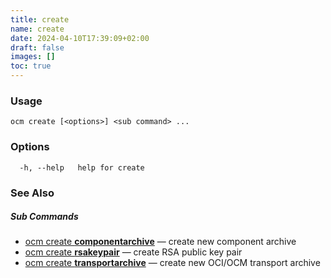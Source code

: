 ```yaml
---
title: create
name: create
date: 2024-04-10T17:39:09+02:00
draft: false
images: []
toc: true
---
```

### Usage

```
ocm create [<options>] <sub command> ...
```

### Options

```
  -h, --help   help for create
```

### See Also



##### Sub Commands

* [ocm create <b>componentarchive</b>](/docs/the-ocm-cli/cli-reference/create/create_componentarchive)	 &mdash; create new component archive
* [ocm create <b>rsakeypair</b>](/docs/the-ocm-cli/cli-reference/create/create_rsakeypair)	 &mdash; create RSA public key pair
* [ocm create <b>transportarchive</b>](/docs/the-ocm-cli/cli-reference/create/create_transportarchive)	 &mdash; create new OCI/OCM transport  archive

